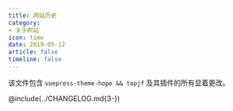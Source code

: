 ```yaml
---
title: 网站历史 
category: 
- 关于网站
icon: time
date: 2019-05-12
article: false
timeline: false
---
```


该文件包含 `vuepress-theme-hope && topjf` 及其插件的所有显着更改。

<!-- more -->

@include(../CHANGELOG.md{3-})
